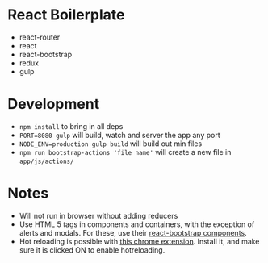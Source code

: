 React Boilerplate
=================
- react-router
- react
- react-bootstrap
- redux
- gulp

Development
=================
- `npm install` to bring in all deps
- `PORT=8080 gulp` will build, watch and server the app any port
- `NODE_ENV=production gulp build` will build out min files
- `npm run bootstrap-actions 'file name'` will create a new file in `app/js/actions/`

Notes
=================
- Will not run in browser without adding reducers
- Use HTML 5 tags in components and containers, with the exception of alerts and modals. For these, use their [react-bootstrap components](https://react-bootstrap.github.io/components.html).
- Hot reloading is possible with [this chrome extension](https://chrome.google.com/webstore/detail/livereload/jnihajbhpnppcggbcgedagnkighmdlei). Install it, and make sure it is clicked ON to enable hotreloading.
